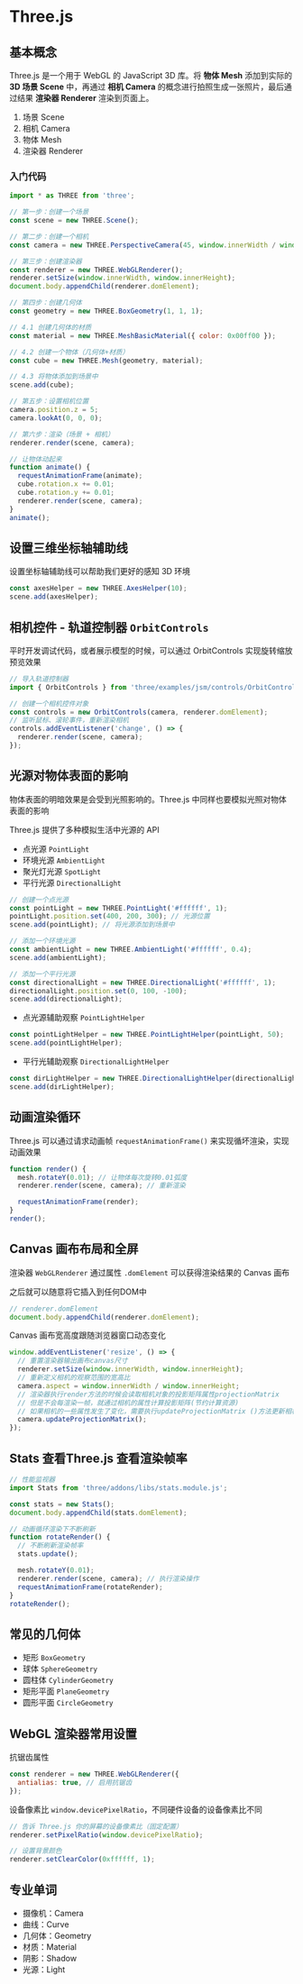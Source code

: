 # Three.js

## 基本概念

Three.js 是一个用于 WebGL 的 JavaScript 3D 库。将 **物体 Mesh** 添加到实际的 **3D 场景 Scene** 中，再通过 **相机 Camera** 的概念进行拍照生成一张照片，最后通过结果 **渲染器 Renderer** 渲染到页面上。

1. 场景 Scene
2. 相机 Camera
3. 物体 Mesh
4. 渲染器 Renderer

### 入门代码

```javascript
import * as THREE from 'three';

// 第一步：创建一个场景
const scene = new THREE.Scene();

// 第二步：创建一个相机
const camera = new THREE.PerspectiveCamera(45, window.innerWidth / window.innerHeight, 0.1, 1000);

// 第三步：创建渲染器
const renderer = new THREE.WebGLRenderer();
renderer.setSize(window.innerWidth, window.innerHeight);
document.body.appendChild(renderer.domElement);

// 第四步：创建几何体
const geometry = new THREE.BoxGeometry(1, 1, 1);

// 4.1 创建几何体的材质
const material = new THREE.MeshBasicMaterial({ color: 0x00ff00 });

// 4.2 创建一个物体（几何体+材质）
const cube = new THREE.Mesh(geometry, material);

// 4.3 将物体添加到场景中
scene.add(cube);

// 第五步：设置相机位置
camera.position.z = 5;
camera.lookAt(0, 0, 0);

// 第六步：渲染（场景 + 相机）
renderer.render(scene, camera);

// 让物体动起来
function animate() {
  requestAnimationFrame(animate);
  cube.rotation.x += 0.01;
  cube.rotation.y += 0.01;
  renderer.render(scene, camera);
}
animate();
```

## 设置三维坐标轴辅助线

设置坐标轴辅助线可以帮助我们更好的感知 3D 环境

```javascript
const axesHelper = new THREE.AxesHelper(10);
scene.add(axesHelper);
```

## 相机控件 - 轨道控制器 `OrbitControls`

平时开发调试代码，或者展示模型的时候，可以通过 OrbitControls 实现旋转缩放预览效果

```javascript
// 导入轨道控制器
import { OrbitControls } from 'three/examples/jsm/controls/OrbitControls';

// 创建一个相机控件对象
const controls = new OrbitControls(camera, renderer.domElement);
// 监听鼠标、滚轮事件，重新渲染相机
controls.addEventListener('change', () => {
  renderer.render(scene, camera);
});
```

## 光源对物体表面的影响

物体表面的明暗效果是会受到光照影响的。Three.js 中同样也要模拟光照对物体表面的影响

Three.js 提供了多种模拟生活中光源的 API

- 点光源 `PointLight`
- 环境光源 `AmbientLight`
- 聚光灯光源 `SpotLight`
- 平行光源 `DirectionalLight`

```javascript
// 创建一个点光源
const pointLight = new THREE.PointLight('#ffffff', 1);
pointLight.position.set(400, 200, 300); // 光源位置
scene.add(pointLight); // 将光源添加到场景中

// 添加一个环境光源
const ambientLight = new THREE.AmbientLight('#ffffff', 0.4);
scene.add(ambientLight);

// 添加一个平行光源
const directionalLight = new THREE.DirectionalLight('#ffffff', 1);
directionalLight.position.set(0, 100, -100);
scene.add(directionalLight);
```

- 点光源辅助观察 `PointLightHelper`

```javascript
const pointLightHelper = new THREE.PointLightHelper(pointLight, 50);
scene.add(pointLightHelper);
```

- 平行光辅助观察 `DirectionalLightHelper`

```javascript
const dirLightHelper = new THREE.DirectionalLightHelper(directionalLight, 10, 'pink');
scene.add(dirLightHelper);
```

## 动画渲染循环

Three.js 可以通过请求动画帧 `requestAnimationFrame()` 来实现循坏渲染，实现动画效果

```javascript
function render() {
  mesh.rotateY(0.01); // 让物体每次旋转0.01弧度
  renderer.render(scene, camera); // 重新渲染

  requestAnimationFrame(render);
}
render();
```

## Canvas 画布布局和全屏

渲染器 `WebGLRenderer` 通过属性 `.domElement` 可以获得渲染结果的 Canvas 画布

之后就可以随意将它插入到任何DOM中

```javascript
// renderer.domElement
document.body.appendChild(renderer.domElement);
```

Canvas 画布宽高度跟随浏览器窗口动态变化

```javascript
window.addEventListener('resize', () => {
  // 重置渲染器输出画布canvas尺寸
  renderer.setSize(window.innerWidth, window.innerHeight);
  // 重新定义相机的观察范围的宽高比
  camera.aspect = window.innerWidth / window.innerHeight;
  // 渲染器执行render方法的时候会读取相机对象的投影矩阵属性projectionMatrix
  // 但是不会每渲染一帧，就通过相机的属性计算投影矩阵(节约计算资源)
  // 如果相机的一些属性发生了变化，需要执行updateProjectionMatrix ()方法更新相机的投影矩阵
  camera.updateProjectionMatrix();
});
```

## Stats 查看Three.js 查看渲染帧率

```javascript
// 性能监视器
import Stats from 'three/addons/libs/stats.module.js';

const stats = new Stats();
document.body.appendChild(stats.domElement);

// 动画循环渲染下不断刷新
function rotateRender() {
  // 不断刷新渲染帧率
  stats.update();

  mesh.rotateY(0.01);
  renderer.render(scene, camera); // 执行渲染操作
  requestAnimationFrame(rotateRender);
}
rotateRender();
```

## 常见的几何体

- 矩形 `BoxGeometry`
- 球体 `SphereGeometry`
- 圆柱体 `CylinderGeometry`
- 矩形平面 `PlaneGeometry`
- 圆形平面 `CircleGeometry`

## WebGL 渲染器常用设置

抗锯齿属性

```javascript
const renderer = new THREE.WebGLRenderer({
  antialias: true, // 启用抗锯齿
});
```

设备像素比 `window.devicePixelRatio`，不同硬件设备的设备像素比不同

```javascript
// 告诉 Three.js 你的屏幕的设备像素比（固定配置）
renderer.setPixelRatio(window.devicePixelRatio);
```

```javascript
// 设置背景颜色
renderer.setClearColor(0xffffff, 1);
```

## 专业单词

- 摄像机：Camera
- 曲线：Curve
- 几何体：Geometry
- 材质：Material
- 阴影：Shadow
- 光源：Light
